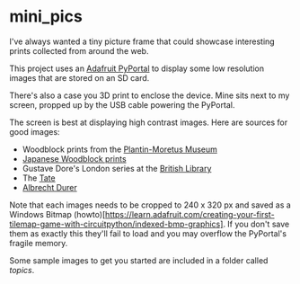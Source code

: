 # mini_pics
I've always wanted a tiny picture frame that could showcase interesting prints collected from around the web.

This project uses an [Adafruit PyPortal](https://www.adafruit.com/product/4116) to display some low resolution images that are stored on an SD card.

There's also a case you 3D print to enclose the device. Mine sits next to my screen, propped up by the USB cable powering the PyPortal.

The screen is best at displaying high contrast images. Here are sources for good images:

* Woodblock prints from the [Plantin-Moretus Museum](https://collectie.antwerpen.be/impressedbyplantin/all-woodcuts)
* [Japanese Woodblock prints](https://ukiyo-e.org)
* Gustave Dore's London series at the [British Library](https://www.bl.uk/collection-items/london-illustrations-by-gustave-dor#)
* The [Tate](https://www.tate.org.uk/art/artworks/hogarth-gin-lane-t01799)
* [Albrecht Durer](https://www.albrecht-durer.org)

Note that each images needs to be cropped to 240 x 320 px and saved as a Windows Bitmap (howto)[https://learn.adafruit.com/creating-your-first-tilemap-game-with-circuitpython/indexed-bmp-graphics]. If you don't save them as exactly this they'll fail to load and you may overflow the PyPortal's fragile memory.

Some sample images to get you started are included in a folder called *topics*.